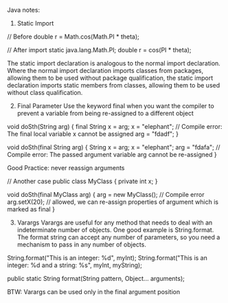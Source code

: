 Java notes:

1. Static Import

// Before
double r = Math.cos(Math.PI * theta);

// After
import static java.lang.Math.PI;
double r = cos(PI * theta);

The static import declaration is analogous to the normal import declaration. Where the normal import declaration imports classes from packages, allowing them to be used without package qualification, the static import declaration imports static members from classes, allowing them to be used without class qualification.   

2. Final Parameter
Use the keyword final when you want the compiler to prevent a variable from being re-assigned to a different object

void doSth(String arg) {
  final String x = arg;
  x = "elephant"; // Compile error: The final local variable x cannot be assigned
  arg = "fdadf";
}

void doSth(final String arg) {
  String x = arg;
  x = "elephant";
  arg = "fdafa"; // Compile error: The passed argument variable arg cannot be re-assigned
}

Good Practice: never reassign arguments

// Another case
public class MyClass {
  private int x;
}

void doSth(final MyClass arg) {
  arg = new MyClass(); // Compile error
  arg.setX(20);  // allowed, we can re-assign properties of argument which is marked as final
}

3. Varargs
Varargs are useful for any method that needs to deal with an indeterminate number of objects. One good example is String.format. The format string can accept any number of parameters, so you need a mechanism to pass in any number of objects.

String.format("This is an integer: %d", myInt);
String.format("This is an integer: %d and a string: %s", myInt, myString);

public static String format(String pattern,
                                Object... arguments);

BTW: Varargs can be used only in the final argument position
